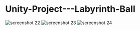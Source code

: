 # Unity-Project---Labyrinth-Ball

![screenshot 22](https://user-images.githubusercontent.com/30869379/35149195-ddd1291e-fd1d-11e7-9542-c27f9119ffdf.png)
![screenshot 23](https://user-images.githubusercontent.com/30869379/35149196-ddede98c-fd1d-11e7-9a43-5bfbf177b2a3.png)
![screenshot 24](https://user-images.githubusercontent.com/30869379/35149197-de08b154-fd1d-11e7-8bbc-626dbb0da806.png)
